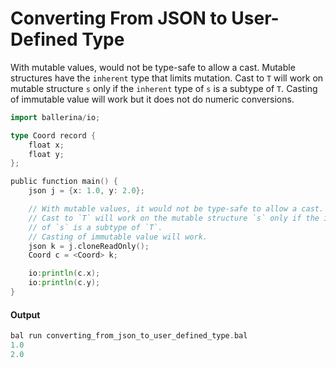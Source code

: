 # Converting From JSON to User-Defined Type

 With mutable values, would not be type-safe to allow a cast. 
 Mutable structures have the `inherent` type that limits mutation.
 Cast to `T` will work on mutable structure `s` only if the `inherent` type
 of `s` is a subtype of `T`.
 Casting of immutable value will work but it does not do numeric conversions.

```go
import ballerina/io;

type Coord record {
    float x;
    float y;
};

public function main() {
    json j = {x: 1.0, y: 2.0};

    // With mutable values, it would not be type-safe to allow a cast.
    // Cast to `T` will work on the mutable structure `s` only if the inherent type
    // of `s` is a subtype of `T`.
    // Casting of immutable value will work.
    json k = j.cloneReadOnly();
    Coord c = <Coord> k;

    io:println(c.x);
    io:println(c.y);
}
```

#### Output

```go
bal run converting_from_json_to_user_defined_type.bal
1.0
2.0
```